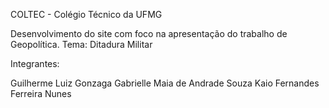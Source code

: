 COLTEC - Colégio Técnico da UFMG

Desenvolvimento do site com foco na apresentação do trabalho de Geopolítica.
Tema: Ditadura Militar

Integrantes:

Guilherme Luiz Gonzaga
Gabrielle Maia de Andrade Souza
Kaio Fernandes Ferreira Nunes 
